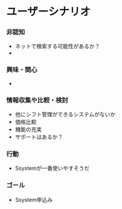 # ユーザーシナリオ

### 非認知
* ネットで検索する可能性があるか？
* 

### 興味・関心
* 

### 情報収集や比較・検討
* 他にシフト管理ができるシステムがないか
* 価格比較
* 機能の充実
* サポートはあるか？

### 行動
* Ssystemが一番使いやすそうだ

### ゴール
* Ssystem申込み
